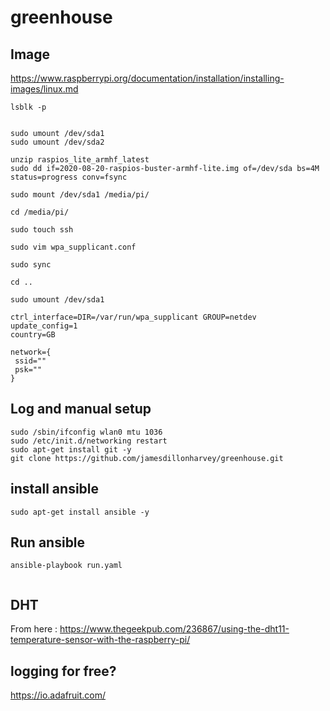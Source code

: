# greenhouse

## Image

https://www.raspberrypi.org/documentation/installation/installing-images/linux.md

```
lsblk -p


sudo umount /dev/sda1
sudo umount /dev/sda2

unzip raspios_lite_armhf_latest
sudo dd if=2020-08-20-raspios-buster-armhf-lite.img of=/dev/sda bs=4M status=progress conv=fsync

sudo mount /dev/sda1 /media/pi/

cd /media/pi/

sudo touch ssh

sudo vim wpa_supplicant.conf

sudo sync

cd ..

sudo umount /dev/sda1

```



```
ctrl_interface=DIR=/var/run/wpa_supplicant GROUP=netdev
update_config=1
country=GB

network={
 ssid=""
 psk=""
}

```

## Log and manual setup
```
sudo /sbin/ifconfig wlan0 mtu 1036
sudo /etc/init.d/networking restart
sudo apt-get install git -y
git clone https://github.com/jamesdillonharvey/greenhouse.git

```

## install ansible
```
sudo apt-get install ansible -y

```

## Run ansible

```
ansible-playbook run.yaml


```


## DHT

From here : https://www.thegeekpub.com/236867/using-the-dht11-temperature-sensor-with-the-raspberry-pi/






## logging for free?

https://io.adafruit.com/





